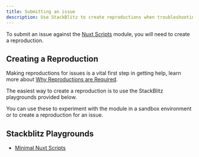 ```yaml
---
title: Submitting an issue
description: Use StackBlitz to create reproductions when troubleshooting issues with the module.
---
```


To submit an issue against the [Nuxt Scripts](https://github.com/nuxt/scripts) module, you will need to create a reproduction.

## Creating a Reproduction

Making reproductions for issues is a vital first step in getting help, learn more about [Why Reproductions are Required](https://antfu.me/posts/why-reproductions-are-required).

The easiest way to create a reproduction is to use the StackBlitz playgrounds provided below. 

You can use these to experiment with the module in a sandbox environment or to create a reproduction for an issue.

## Stackblitz Playgrounds

- [Minimal Nuxt Scripts](https://stackblitz.com/edit/nuxt-starter-pkwfkx?file=pages%2Findex.vue)
